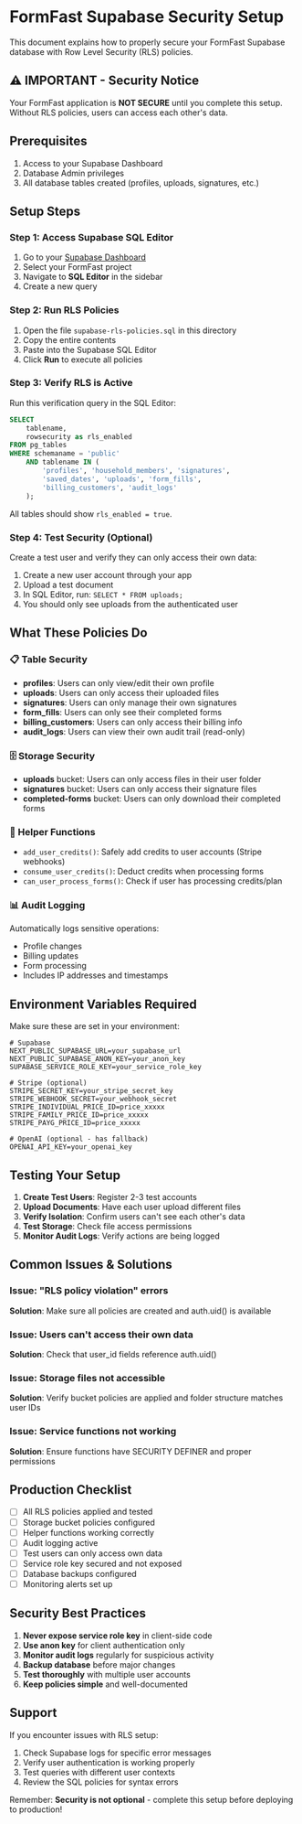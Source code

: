 # FormFast Supabase Security Setup

This document explains how to properly secure your FormFast Supabase database with Row Level Security (RLS) policies.

## ⚠️ IMPORTANT - Security Notice

Your FormFast application is **NOT SECURE** until you complete this setup. Without RLS policies, users can access each other's data.

## Prerequisites

1. Access to your Supabase Dashboard
2. Database Admin privileges
3. All database tables created (profiles, uploads, signatures, etc.)

## Setup Steps

### Step 1: Access Supabase SQL Editor

1. Go to your [Supabase Dashboard](https://supabase.com/dashboard)
2. Select your FormFast project
3. Navigate to **SQL Editor** in the sidebar
4. Create a new query

### Step 2: Run RLS Policies

1. Open the file `supabase-rls-policies.sql` in this directory
2. Copy the entire contents
3. Paste into the Supabase SQL Editor
4. Click **Run** to execute all policies

### Step 3: Verify RLS is Active

Run this verification query in the SQL Editor:

```sql
SELECT 
    tablename,
    rowsecurity as rls_enabled
FROM pg_tables 
WHERE schemaname = 'public' 
    AND tablename IN (
        'profiles', 'household_members', 'signatures', 
        'saved_dates', 'uploads', 'form_fills', 
        'billing_customers', 'audit_logs'
    );
```

All tables should show `rls_enabled = true`.

### Step 4: Test Security (Optional)

Create a test user and verify they can only access their own data:

1. Create a new user account through your app
2. Upload a test document
3. In SQL Editor, run: `SELECT * FROM uploads;`
4. You should only see uploads from the authenticated user

## What These Policies Do

### 📋 Table Security

- **profiles**: Users can only view/edit their own profile
- **uploads**: Users can only access their uploaded files
- **signatures**: Users can only manage their own signatures
- **form_fills**: Users can only see their completed forms
- **billing_customers**: Users can only access their billing info
- **audit_logs**: Users can view their own audit trail (read-only)

### 🗄️ Storage Security

- **uploads** bucket: Users can only access files in their user folder
- **signatures** bucket: Users can only access their signature files
- **completed-forms** bucket: Users can only download their completed forms

### 🔧 Helper Functions

- `add_user_credits()`: Safely add credits to user accounts (Stripe webhooks)
- `consume_user_credits()`: Deduct credits when processing forms
- `can_user_process_forms()`: Check if user has processing credits/plan

### 📊 Audit Logging

Automatically logs sensitive operations:
- Profile changes
- Billing updates  
- Form processing
- Includes IP addresses and timestamps

## Environment Variables Required

Make sure these are set in your environment:

```env
# Supabase
NEXT_PUBLIC_SUPABASE_URL=your_supabase_url
NEXT_PUBLIC_SUPABASE_ANON_KEY=your_anon_key
SUPABASE_SERVICE_ROLE_KEY=your_service_role_key

# Stripe (optional)
STRIPE_SECRET_KEY=your_stripe_secret_key
STRIPE_WEBHOOK_SECRET=your_webhook_secret
STRIPE_INDIVIDUAL_PRICE_ID=price_xxxxx
STRIPE_FAMILY_PRICE_ID=price_xxxxx
STRIPE_PAYG_PRICE_ID=price_xxxxx

# OpenAI (optional - has fallback)
OPENAI_API_KEY=your_openai_key
```

## Testing Your Setup

1. **Create Test Users**: Register 2-3 test accounts
2. **Upload Documents**: Have each user upload different files
3. **Verify Isolation**: Confirm users can't see each other's data
4. **Test Storage**: Check file access permissions
5. **Monitor Audit Logs**: Verify actions are being logged

## Common Issues & Solutions

### Issue: "RLS policy violation" errors
**Solution**: Make sure all policies are created and auth.uid() is available

### Issue: Users can't access their own data
**Solution**: Check that user_id fields reference auth.uid()

### Issue: Storage files not accessible
**Solution**: Verify bucket policies are applied and folder structure matches user IDs

### Issue: Service functions not working
**Solution**: Ensure functions have SECURITY DEFINER and proper permissions

## Production Checklist

- [ ] All RLS policies applied and tested
- [ ] Storage bucket policies configured
- [ ] Helper functions working correctly
- [ ] Audit logging active
- [ ] Test users can only access own data
- [ ] Service role key secured and not exposed
- [ ] Database backups configured
- [ ] Monitoring alerts set up

## Security Best Practices

1. **Never expose service role key** in client-side code
2. **Use anon key** for client authentication only  
3. **Monitor audit logs** regularly for suspicious activity
4. **Backup database** before major changes
5. **Test thoroughly** with multiple user accounts
6. **Keep policies simple** and well-documented

## Support

If you encounter issues with RLS setup:

1. Check Supabase logs for specific error messages
2. Verify user authentication is working properly
3. Test queries with different user contexts
4. Review the SQL policies for syntax errors

Remember: **Security is not optional** - complete this setup before deploying to production!